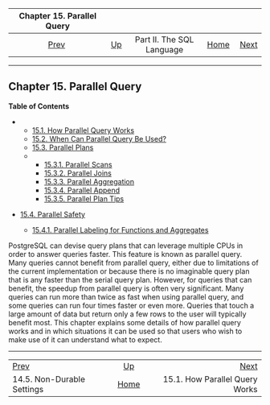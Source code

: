 <!--?xml version="1.0" encoding="UTF-8" standalone="no"?-->

|                 Chapter 15. Parallel Query                |                                            |                           |                                                       |                                                                         |
| :-------------------------------------------------------: | :----------------------------------------- | :-----------------------: | ----------------------------------------------------: | ----------------------------------------------------------------------: |
| [Prev](non-durability.html "14.5. Non-Durable Settings")  | [Up](sql.html "Part II. The SQL Language") | Part II. The SQL Language | [Home](index.html "PostgreSQL 17devel Documentation") |  [Next](how-parallel-query-works.html "15.1. How Parallel Query Works") |

***

## Chapter 15. Parallel Query

**Table of Contents**

*   *   [15.1. How Parallel Query Works](how-parallel-query-works.html)
    *   [15.2. When Can Parallel Query Be Used?](when-can-parallel-query-be-used.html)
    *   [15.3. Parallel Plans](parallel-plans.html)

    <!---->

    *   *   [15.3.1. Parallel Scans](parallel-plans.html#PARALLEL-SCANS)
        *   [15.3.2. Parallel Joins](parallel-plans.html#PARALLEL-JOINS)
        *   [15.3.3. Parallel Aggregation](parallel-plans.html#PARALLEL-AGGREGATION)
        *   [15.3.4. Parallel Append](parallel-plans.html#PARALLEL-APPEND)
        *   [15.3.5. Parallel Plan Tips](parallel-plans.html#PARALLEL-PLAN-TIPS)

*   [15.4. Parallel Safety](parallel-safety.html)

    *   [15.4.1. Parallel Labeling for Functions and Aggregates](parallel-safety.html#PARALLEL-LABELING)



PostgreSQL can devise query plans that can leverage multiple CPUs in order to answer queries faster. This feature is known as parallel query. Many queries cannot benefit from parallel query, either due to limitations of the current implementation or because there is no imaginable query plan that is any faster than the serial query plan. However, for queries that can benefit, the speedup from parallel query is often very significant. Many queries can run more than twice as fast when using parallel query, and some queries can run four times faster or even more. Queries that touch a large amount of data but return only a few rows to the user will typically benefit most. This chapter explains some details of how parallel query works and in which situations it can be used so that users who wish to make use of it can understand what to expect.

***

|                                                           |                                                       |                                                                         |
| :-------------------------------------------------------- | :---------------------------------------------------: | ----------------------------------------------------------------------: |
| [Prev](non-durability.html "14.5. Non-Durable Settings")  |       [Up](sql.html "Part II. The SQL Language")      |  [Next](how-parallel-query-works.html "15.1. How Parallel Query Works") |
| 14.5. Non-Durable Settings                                | [Home](index.html "PostgreSQL 17devel Documentation") |                                          15.1. How Parallel Query Works |
